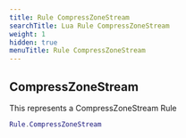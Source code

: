 ```yaml
---
title: Rule CompressZoneStream
searchTitle: Lua Rule CompressZoneStream
weight: 1
hidden: true
menuTitle: Rule CompressZoneStream
---
```

## CompressZoneStream

This represents a CompressZoneStream Rule
```lua
Rule.CompressZoneStream
```